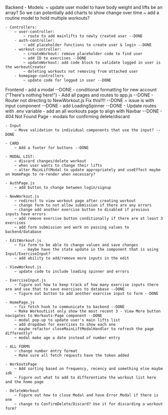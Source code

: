 Backend
    - Models:
        ~ update user model to have body weight and lifts be an array? So we can potentially add charts to show change over time
        ~ add a routine model to hold multiple workouts?

    - Controllers:
        — user-controller:
            ~ route to add mainlifts to newly created user --DONE
        - auth-controller:
            ~ add placeholder functions to create user & login --DONE
        - workout-controller:
            ~ createWorkout: remove placeholder code to find user
            ~ add ID to exercises --DONE
            ~ updateWorkout: add code block to validate logged in user is the workoutCreator
            ~ deleting workouts not removing from attached user
        - homepage-controllers
            ~ update code for logged in user --DONE

Frontend
    - add a modal --DONE
    - conditional formatting for new account ("There's nothing here!")
    - Add all pages and routes to app.js --DONE
    - Router not directing to NewWorkout.js Fix this!!!! --DONE
        ~ issue is with input component --DONE
    - add LoadingSpinner --DONE
    - Update routes with .env variable
    - add an all workouts page to align with Navbar --DONE
    - 404 Not Found Page
    - modals for confirming delete/discard

    - Input
        ~ Move validation to individual components that use the input? --DONE

    - CARD
        ~ Add a footer for buttons --DONE

    - MODAL LIST:
        ~ discard changes/delete workout
        ~ when user wants to change their lifts
        ~ alter MainLiftModal to update appropriately and useEffect maybe on HomePage to re-render when necessary?

    - AuthPage.js
        ~ add button to change between login/signup

    - NewWorkout.js
        ~ redirect to view workout page after creating workout
        ~ change form to not allow submission if there are any errors
        ~ change add another exercise button to disabled if previous inputs have errors
        ~ add remove exercise button conditionally if there are at least 3 exercises
        ~ add form submission and work on passing values to backend/database

    - EditWorkout.js
        ~ fix form to be able to change values and save changes
            - maybe have the state update in the component that is using Input/ExerciseInput?
        ~ add ability to add/remove more inputs in the edit

    - ViewWorkout.js
        ~ update code to include loading spinner and errors

    - ExerciseInput.js
        ~ figure out how to keep track of how many exercise inputs there are and use that to save exercises to database --DONE
        ~ figure out button to add another exercise input to form --DONE

    - HomePage.js
        ~ fix fetch hook to communicate to backend --DONE
        ~ Make WorkoutList only show the most recent 3 - View More button navigates to Workouts-Page component --DONE
        ~ modal pop-up to update user's main lifts list
        ~ add dropdown for exercises to show each one
        ~ maybe refactor closeMainLiftModalHandler to refresh the page differently?
        ~ modal make age a date instead of number entry

    - ALL FORMS
        ~ change number entry format
        ~ Make sure all fetch requests have the token added

    - WorkoutsPage
        ~ Add sorting based on frequency, recency and something else maybe idk
        ~ Figure out what to add to differentiate the workout list here and the home page

    - DeleteWorkout
        ~ Figure out how to close Modal and have Error Modal if there is one
        ~ change to ConfirmDelete/Discard? Use it for discarding a workout form?